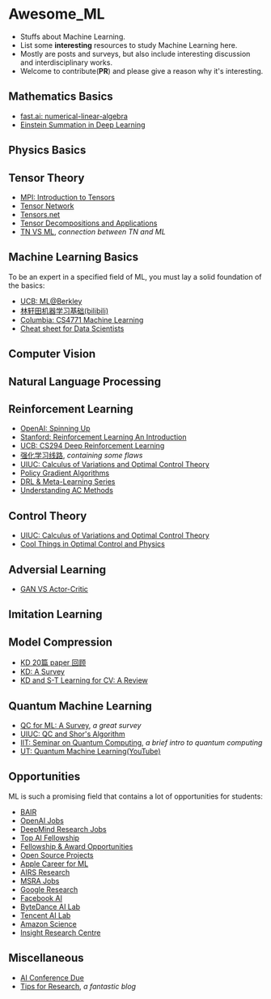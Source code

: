 # Awesome_ML

- Stuffs about Machine Learning.
- List some **interesting** resources to study Machine Learning here.
- Mostly are posts and surveys, but also include interesting discussion and interdisciplinary works.
- Welcome to contribute(**PR**) and please give a reason why it's interesting.

## Mathematics Basics

- [fast.ai: numerical-linear-algebra](https://github.com/fastai/numerical-linear-algebra)
- [Einstein Summation in Deep Learning](https://rockt.github.io/2018/04/30/einsum)

## Physics Basics

## Tensor Theory

- [MPI: Introduction to Tensors](https://www.mpi-inf.mpg.de/fileadmin/inf/d5/teaching/ws15_16_adamant/tensor_intro.pdf)
- [Tensor Network](https://tensornetwork.org/)
- [Tensors.net](https://www.tensors.net/)
- [Tensor Decompositions and Applications](https://www.cs.cmu.edu/~christos/courses/826-resources/PAPERS+BOOK/Kolda-Bader-SAND2007-6702.pdf)
- [TN VS ML](http://txiang.iphy.ac.cn/mlreview.pdf), _connection between TN and ML_

## Machine Learning Basics

To be an expert in a specified field of ML, you must lay a solid foundation of the basics:

- [UCB: ML@Berkley](https://ml.berkeley.edu/blog/)
- [林轩田机器学习基础(bilibili)](https://www.bilibili.com/video/BV1Cx411i7op?from=search&seid=15028071265755754643)
- [Columbia: CS4771 Machine Learning](http://www.cs.columbia.edu/~verma/classes/ml/index.html)
- [Cheat sheet for Data Scientists](./cheat_sheet_for_Data_Scientists.pdf)

## Computer Vision

## Natural Language Processing

## Reinforcement Learning

- [OpenAI: Spinning Up](https://spinningup.openai.com/en/latest/index.html)
- [Stanford: Reinforcement Learning An Introduction](https://web.stanford.edu/class/psych209/Readings/SuttonBartoIPRLBook2ndEd.pdf)
- [UCB: CS294 Deep Reinforcement Learning](http://rail.eecs.berkeley.edu/deeprlcourse-fa17/)
- [强化学习线路](https://mp.weixin.qq.com/s/E2va_w2Lh_x3n_1XnOY0ZA), _containing some flaws_
- [UIUC: Calculus of Variations and Optimal Control Theory](http://liberzon.csl.illinois.edu/teaching/cvoc/node1.html)
- [Policy Gradient Algorithms](https://lilianweng.github.io/lil-log/2018/04/08/policy-gradient-algorithms.html#what-is-policy-gradient)
- [DRL & Meta-Learning Series](https://jonathan-hui.medium.com/rl-deep-reinforcement-learning-series-833319a95530)
- [Understanding AC Methods](https://towardsdatascience.com/understanding-actor-critic-methods-931b97b6df3f)

## Control Theory

- [UIUC: Calculus of Variations and Optimal Control Theory]()
- [Cool Things in Optimal Control and Physics](https://cgliu.github.io/posts/optimal-control/optimization-physics.html#org1237ec1)

## Adversial Learning

- [GAN VS Actor-Critic](https://arxiv.org/abs/1610.01945)

## Imitation Learning

## Model Compression

- [KD 20篇 paper 回顾](https://zhuanlan.zhihu.com/p/160206075)
- [KD: A Survey](https://arxiv.org/abs/2006.05525)
- [KD and S-T Learning for CV: A Review](https://arxiv.org/abs/2004.05937)

## Quantum Machine Learning

- [QC for ML: A Survey](https://arxiv.org/pdf/2006.12025.pdf), _a great survey_
- [UIUC: QC and Shor's Algorithm](https://quantum-algorithms.herokuapp.com/299/paper/paper.html)
- [IIT: Seminar on Quantum Computing](https://cse.iitkgp.ac.in/~goutam/quantumComputing/index.html), _a brief intro to quantum computing_
- [UT: Quantum Machine Learning(YouTube)](https://www.youtube.com/playlist?list=PLmRxgFnCIhaMgvot-Xuym_hn69lmzIokg)

## Opportunities

ML is such a promising field that contains a lot of opportunities for students:

- [BAIR](https://bair.berkeley.edu/getting_involved.html)
- [OpenAI Jobs](https://openai.com/jobs/)
- [DeepMind Research Jobs](https://deepmind.com/careers/jobs?teams=Research)
- [Top AI Fellowship](https://towardsdatascience.com/top-ai-fellowship-programs-to-look-out-for-344af565824c)
- [Fellowship & Award Opportunities](http://ml.gatech.edu/content/fellowship-award-opportunities)
- [Open Source Projects](https://github.com/tapaswenipathak/Open-Source-Programs)
- [Apple Career for ML](https://www.apple.com/careers/us/machine-learning-and-ai.html)
- [AIRS Research](https://airs.cuhk.edu.cn/zh-hans/airs/rpositions)
- [MSRA Jobs](https://www.msra.cn/zh-cn/jobs)
- [Google Research](https://research.google/)
- [Facebook AI](https://ai.facebook.com/)
- [ByteDance AI Lab](https://ailab.bytedance.com/research)
- [Tencent AI Lab](https://ai.tencent.com/ailab/en/index)
- [Amazon Science](https://www.amazon.science/machine-learning)
- [Insight Research Centre](https://www.insight-centre.org/work-with-us/)

## Miscellaneous

- [AI Conference Due](https://aideadlin.es/?sub=ML,CV,NLP,RO,SP,DM)
- [Tips for Research](https://ruder.io/10-tips-for-research-and-a-phd/), _a fantastic blog_
